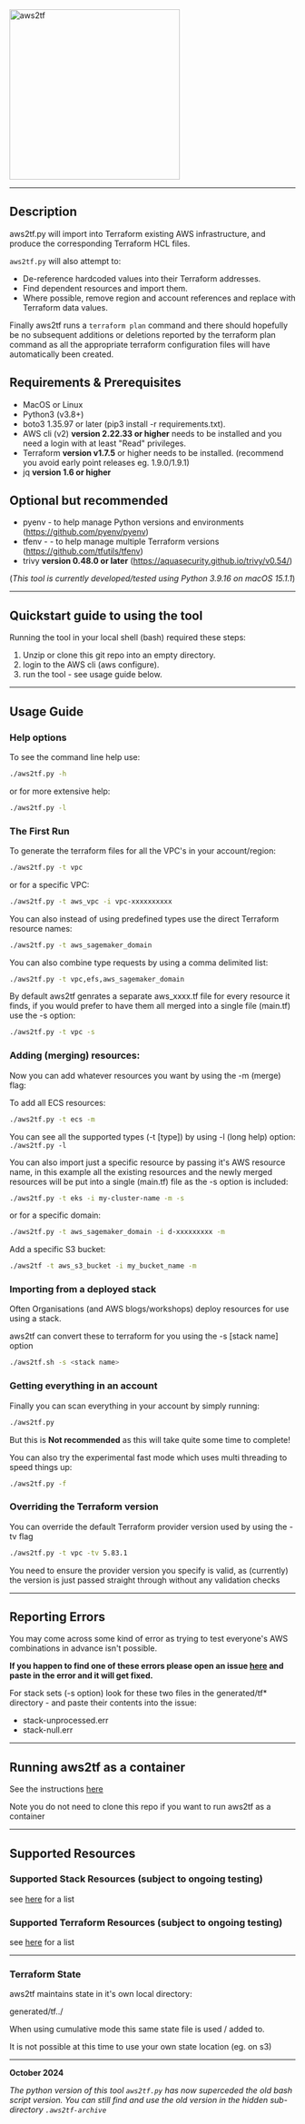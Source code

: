 
<img src="https://github.com/aws-samples/aws2tf/blob/python/.logos/aws2tf.png" width="300" alt="aws2tf" class="center">



----

## Description

aws2tf.py will import into Terraform existing AWS infrastructure, and produce the corresponding Terraform HCL files. 

`aws2tf.py` will also attempt to:

* De-reference hardcoded values into their Terraform addresses.
* Find dependent resources and import them.
* Where possible, remove region and account references and replace with Terraform data values.


Finally aws2tf runs a `terraform plan` command and there should hopefully be no subsequent additions or deletions reported by the terraform plan command as all the appropriate terraform configuration files will have automatically been created.

## Requirements & Prerequisites

+ MacOS or Linux 
+ Python3 (v3.8+)
+ boto3 1.35.97 or later (pip3 install -r requirements.txt).
+ AWS cli (v2) **version 2.22.33 or higher** needs to be installed and you need a login with at least "Read" privileges.
+ Terraform **version v1.7.5** or higher needs to be installed. (recommend you avoid early point releases eg. 1.9.0/1.9.1)
+ jq **version 1.6 or higher**

## Optional but recommended

+ pyenv - to help manage Python versions and environments (https://github.com/pyenv/pyenv)
+ tfenv - - to help manage multiple Terraform versions (https://github.com/tfutils/tfenv)
+ trivy **version 0.48.0 or later**  (https://aquasecurity.github.io/trivy/v0.54/)


(*This tool is currently developed/tested using Python 3.9.16 on macOS 15.1.1*)

----

## Quickstart guide to using the tool

Running the tool in your local shell (bash) required these steps:
1. Unzip or clone this git repo into an empty directory.
2. login to the AWS cli  (aws configure).
3. run the tool - see usage guide below.

-----

## Usage Guide

### Help options

To see the command line help use:

```bash
./aws2tf.py -h
```

or for more extensive help:

```bash
./aws2tf.py -l
```

### The First Run

To generate the terraform files for all the VPC's in your account/region:

```bash
./aws2tf.py -t vpc
```

or for a specific VPC:

```bash
./aws2tf.py -t aws_vpc -i vpc-xxxxxxxxxx
```

You can also instead of using predefined types use the direct Terraform resource names:

```bash
./aws2tf.py -t aws_sagemaker_domain
```

You can also combine type requests by using a comma delimited list:

```bash
./aws2tf.py -t vpc,efs,aws_sagemaker_domain
```

By default aws2tf genrates a separate aws_xxxx.tf file for every resource it finds, if you would prefer to have them all merged into a single file (main.tf)
use the -s option:

```bash
./aws2tf.py -t vpc -s
```

### Adding (merging) resources:

Now you can add whatever resources you want by using the -m (merge) flag:

To add all ECS resources:

```bash
./aws2tf.py -t ecs -m
```

You can see all the supported types (-t [type]) by using -l (long help) option: `./aws2tf.py -l`

You can also import just a specific resource by passing it's AWS resource name, in this example all the existing resources and the newly merged resources will be put into a single (main.tf) file as the -s option is included:

```bash
./aws2tf.py -t eks -i my-cluster-name -m -s
```

or for a specific domain:

```bash
./aws2tf.py -t aws_sagemaker_domain -i d-xxxxxxxxx -m 
```

Add a specific S3 bucket:

```bash
./aws2tf -t aws_s3_bucket -i my_bucket_name -m
```


### Importing from a deployed stack

Often Organisations (and AWS blogs/workshops) deploy resources for use using a stack.

aws2tf can convert these to terraform for you using the -s [stack name] option

```bash
./aws2tf.sh -s <stack name>
```


### Getting everything in an account

Finally you can scan everything in your account by simply running:

```bash
./aws2tf.py
```

But this is **Not recommended** as this will take quite some time to complete!

You can also try the experimental fast mode which uses multi threading to speed things up:

```bash
./aws2tf.py -f
```

### Overriding the Terraform version

You can override the default Terraform provider version used by using the -tv flag

```bash
./aws2tf.py -t vpc -tv 5.83.1
```

You need to ensure the provider version you specify is valid, as (currently) the version is just passed straight through without any validation checks 

----------


## Reporting Errors

You may come across some kind of error as trying to test everyone's AWS combinations in advance isn't possible.

**If you happen to find one of these errors please open an issue [here](https://github.com/aws-samples/aws2tf/issues) and paste in the error and it will get fixed.**

For stack sets (-s option) look for these two files in the generated/tf* directory - and paste their contents into the issue:

* stack-unprocessed.err
* stack-null.err


---

## Running aws2tf as a container

See the instructions [here](https://github.com/aws-samples/aws2tf/blob/master/README-docker.md)

Note you do not need to clone this repo if you want to run aws2tf as a container

---

## Supported Resources

### Supported Stack Resources (subject to ongoing testing)

see [here](https://github.com/aws-samples/aws2tf/blob/master/Stack-Resources.md) for a list

### Supported Terraform Resources (subject to ongoing testing)

see [here](https://github.com/aws-samples/aws2tf/blob/master/Terraform-Resources.md) for a list

----

### Terraform State

aws2tf maintains state in it's own local directory:

generated/tf.<account-number>.<region>/

When using cumulative mode this same state file is used / added to.

It is not possible at this time to use your own state location (eg. on s3)


----

**October  2024**

*The python version of this tool `aws2tf.py` has now superceded the old bash script version.*
*You can still find and use the old version in the hidden sub-directory `.aws2tf-archive`*


